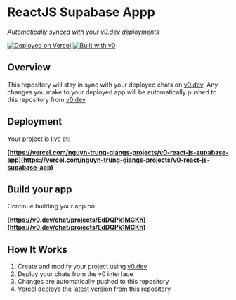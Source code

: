 # ReactJS Supabase Appp

*Automatically synced with your [v0.dev](https://v0.dev) deployments*

[![Deployed on Vercel](https://img.shields.io/badge/Deployed%20on-Vercel-black?style=for-the-badge&logo=vercel)](https://vercel.com/nguyn-trung-giangs-projects/v0-react-js-supabase-app)
[![Built with v0](https://img.shields.io/badge/Built%20with-v0.dev-black?style=for-the-badge)](https://v0.dev/chat/projects/EdDQPk1MCKh)

## Overview

This repository will stay in sync with your deployed chats on [v0.dev](https://v0.dev).
Any changes you make to your deployed app will be automatically pushed to this repository from [v0.dev](https://v0.dev).

## Deployment

Your project is live at:

**[https://vercel.com/nguyn-trung-giangs-projects/v0-react-js-supabase-app](https://vercel.com/nguyn-trung-giangs-projects/v0-react-js-supabase-app)**

## Build your app

Continue building your app on:

**[https://v0.dev/chat/projects/EdDQPk1MCKh](https://v0.dev/chat/projects/EdDQPk1MCKh)**

## How It Works

1. Create and modify your project using [v0.dev](https://v0.dev)
2. Deploy your chats from the v0 interface
3. Changes are automatically pushed to this repository
4. Vercel deploys the latest version from this repository
